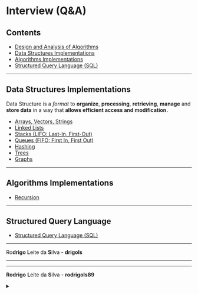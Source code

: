 # Interview (Q&A)

## Contents

 - [Design and Analysis of Algorithms](#daa)
 - [Data Structures Implementations](#ds-implementations)
 - [Algorithms Implementations](#aimp)
 - [Structured Query Language (SQL)](#sql)










---

<div id="ds-implementations"></div>

## Data Structures Implementations

Data Structure is a *format* to **organize**, **processing**, **retrieving**, **manage** and **store data** in a way that **allows efficient access and modification.**

 - [Arrays, Vectors, Strings](modules/data-structures/arrays-vectors-strings)
 - [Linked Lists](modules/data-structures/linked-lists)
 - [Stacks (LIFO: Last-In, First-Out)](modules/data-structures/stacks)
 - [Queues (FIFO: First In, First Out)](modules/data-structures/queues)
 - [Hashing](modules/data-structures/hashing)
 - [Trees](modules/data-structures/trees)
 - [Graphs](modules/data-structures/graphs)










<!--- ( Algorithms Implementations ) --->

---

<div id="aimp"></div>

## Algorithms Implementations

 - [Recursion](modules/algorithms-implementations/recursion)










<!--- ( Structured Query Language (SQL) ) --->

---

<div id="sql"></div>

## Structured Query Language

 - [Structured Query Language (SQL)](#sql)










---

Ro**drigo** **L**eite da **S**ilva - **drigols**








































































































<!--- ( --- ) --->

---













































---

**Rodrigo** **L**eite da **S**ilva - **rodrigols89**

<details>

<summary></summary>

<br/>

RESPOSTA

```bash

```

![img](images/)  

</details>
